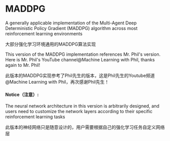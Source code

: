 # MADDPG
A generally applicable implementation of the Multi-Agent Deep Deterministic Policy Gradient (MADDPG) algorithm across most reinforcement learning environments

大部分强化学习环境通用的MADDPG算法实现

This version of the MADDPG implementation references Mr. Phil's version. Here is Mr. Phil's YouTube channel@Machine Learning with Phil, thanks again to Mr. Phil!


此版本的MADDPG实现参考了Phil先生的版本，这是Phil先生的Youtube频道@Machine Learning with Phil，再次感谢Phil先生！

#### Notice（注意）:
The neural network architecture in this version is arbitrarily designed, and users need to customize the network layers according to their specific reinforcement learning tasks

此版本的神经网络只是随意设计的，用户需要根据自己的强化学习任务自定义网络层
